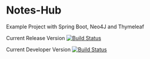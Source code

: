 # Notes-Hub
Example Project with Spring Boot, Neo4J and Thymeleaf

Current Release Version [![Build Status](https://travis-ci.org/lotusmeanseight/NotesHub.svg?branch=master)](https://travis-ci.org/lotusmeanseight/NotesHub)

Current Developer Version [![Build Status](https://travis-ci.org/lotusmeanseight/NotesHub.svg?branch=develop)](https://travis-ci.org/lotusmeanseight/NotesHub)
